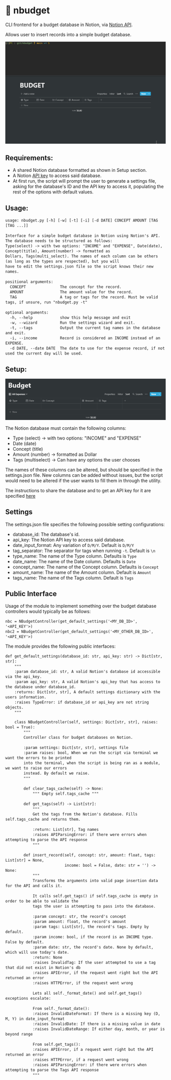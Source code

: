 # 💸 nbudget
CLI frontend for a budget database in Notion, via [Notion API]("https://developers.notion.com/").

Allows user to insert records into a simple budget database.

![](https://github.com/tfari/nbudget/blob/main/nbudget_animation.gif)

## Requirements:
* A shared Notion database formatted as shown in Setup section.
* A Notion [API key]("https://www.notion.so/my-integrations") to access said database.
* At first run, the script will prompt the user to generate a settings file, asking for the database's ID
and the API key to access it, populating the rest of the options with default values.

## Usage:
```
usage: nbudget.py [-h] [-w] [-t] [-i] [-d DATE] CONCEPT AMOUNT [TAG [TAG ...]]

Interface for a simple budget database in Notion using Notion's API. The database needs to be structured as follows:
Type(select) -> with two options: "INCOME" and "EXPENSE", Date(date), Concept(title), Amount(number) -> formatted as
Dollars, Tags(multi_select). The names of each column can be others (as long as the types are respected), but you will
have to edit the settings.json file so the script knows their new names.

positional arguments:
  CONCEPT               The concept for the record.
  AMOUNT                The amount value for the record.
  TAG                   A tag or tags for the record. Must be valid tags, if unsure, run "nbudget.py -t"

optional arguments:
  -h, --help            show this help message and exit
  -w, --wizard          Run the settings wizard and exit.
  -t, --tags            Output the current tag names in the database and exit.
  -i, --income          Record is considered an INCOME instead of an EXPENSE.
  -d DATE, --date DATE  The date to use for the expense record, if not used the current day will be used.
```

## Setup:

![](https://github.com/tfari/nbudget/blob/main/budget_db.png)

The Notion database must contain the following columns:
* Type (select) -> with two options: "INCOME" and "EXPENSE"
* Date (date)
* Concept (title)
* Amount (number) -> formatted as Dollar
* Tags (multiselect) -> Can have any options the user chooses

The names of these columns can be altered, but should be specified in the settings.json file. New
columns can be added without issues, but the script would need to be altered if the user wants to
fill them in through the utility.

The instructions to share the database and to get an API key for it are specified [here](https://developers.notion.com/docs)

## Settings
The settings.json file specifies the following possible setting configurations:

* database_id: The database's id.
* api_key: The Notion API key to access said database.
* date_input_format: Any variation of `D/M/Y`. Default is `D/M/Y`
* tag_separator: The separator for tags when running `-t`. Default is `\n`
* type_name: The name of the Type column. Defaults is `Type`
* date_name: The name of the Date column. Defaults is `Date`
* concept_name: The name of the Concept column. Defaults is `Concept`
* amount_name: The name of the Amount column. Default is `Amount`
* tags_name: The name of the Tags column. Default is `Tags`

## Public Interface
Usage of the module to implement something over the budget database controllers would typically be as follows:

```
nbc = NBudgetController(get_default_settings('<MY_DB_ID>', '<API_KEY'>)
nbc2 = NBudgetController(get_default_settings('<MY_OTHER_DB_ID>', '<API_KEY'>)
```

The module provides the following public interfaces:

```
def get_default_settings(database_id: str, api_key: str) -> Dict[str, str]:
    """
    :param database_id: str, A valid Notion's database id accessible via the api_key.
    :param api_key: str, A valid Notion's api_key that has access to the database under database_id.
    :returns: Dict[str, str], A default settings dictionary with the users information.
    :raises TypeError: if database_id or api_key are not string objects.
    """
```
```
    class NBudgetController(self, settings: Dict[str, str], raises: bool = True):
        """
        Controller class for budget databases on Notion.

        :param settings: Dict[str, str], settings file
        :param raises: bool, When we run the script via terminal we want the errors to be printed
        into the terminal, when the script is being ran as a module, we want to raise our errors
        instead. By default we raise.
        """
        
        def clear_tags_cache(self) -> None:
            """ Empty self.tags_cache """
    
        def get_tags(self) -> List[str]:
            """
            Get the tags from the Notion's database. Fills self.tags_cache and returns them.
    
            :return: List[str], Tag names
            :raises APIParsingError: if there were errors when attempting to parse the API response
            """
            
        def insert_record(self, concept: str, amount: float, tags: List[str] = None,
                          income: bool = False, date: str = '') -> None:
            """
            Transforms the arguments into valid page insertion data for the API and calls it.
    
            It calls self.get_tags() if self.tags_cache is empty in order to be able to validate the
            tags the user is attempting to pass into the database.
    
            :param concept: str, the record's concept
            :param amount: float, the record's amount
            :param tags: List[str], the record's tags. Empty by default.
            :param income: bool, if the record is an INCOME type. False by default.
            :param date: str, the record's date. None by default, which will use today's date.
            :return: None
            :raises InvalidTag: If the user attempted to use a tag that did not exist in Notion's db
            :raises APIError, if the request went right but the API returned an error
            :raises HTTPError, if the request went wrong
    
            Lets all self._format_date() and self.get_tags() exceptions escalate:
    
            From self._format_date():
            :raises InvalidDateFormat: If there is a missing key (D, M, Y) in date_input_format
            :raises InvalidDate: If there is a missing value in date
            :raises InvalidDateRange: If either day, month, or year is beyond range
    
            From self.get_tags():
            :raises APIError, if a request went right but the API returned an error
            :raises HTTPError, if a request went wrong
            :raises APIParsingError: if there were errors when attempting to parse the Tags API response
            """
```


